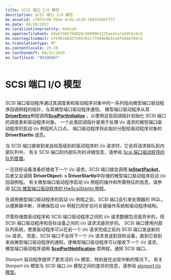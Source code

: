 ```yaml
---
title: SCSI 端口 I/O 模型
description: SCSI 端口 I/O 模型
ms.assetid: c79fdc99-30ae-4c4a-a130-2b8743bbff7f
ms.date: 04/20/2017
ms.localizationpriority: medium
ms.openlocfilehash: 63ebf402768020c990d0b2225ae41a7ab9fdcdcd
ms.sourcegitcommit: e769619bd37e04762c77444e8b4ce9fe86ef09cb
ms.translationtype: MT
ms.contentlocale: zh-CN
ms.lasthandoff: 08/31/2020
ms.locfileid: "89186687"
---
```

# <a name="scsi-port-io-model"></a>SCSI 端口 I/O 模型


## <span id="ddk_scsi_port_i_o_model_kg"></span><span id="DDK_SCSI_PORT_I_O_MODEL_KG"></span>


SCSI 端口驱动程序通过其调度表和驱动程序对象中的一系列指向微型端口驱动程序回调例程的指针，与其微型端口驱动程序通信。 微型端口驱动程序从其[**DriverEntry**](/windows-hardware/drivers/ddi/wdm/nc-wdm-driver_initialize)例程调用[**ScsiPortInitialize**](/windows-hardware/drivers/ddi/srb/nf-srb-scsiportinitialize) ，以便用这些回调指针初始化 SCSI 端口的调度表和驱动程序对象。 一个此类回调指针是用于处理 i/o 请求的微型端口驱动程序的启动 i/o 例程的入口点。 端口驱动程序将此指针分配给驱动程序对象的 **DriverStartIo** 成员。

当 SCSI 端口接收到来自较高级别的驱动程序的 i/o 请求时，它会将请求排队到内部队列中。 有关 SCSI 端口的内部队列的详细信息，请参阅 [Scsi 端口驱动程序的队列管理](scsi-port-driver-s-queue-management.md)。

一旦目标设备准备好接收下一个 i/o 请求，SCSI 端口就会调用 [**IoStartPacket**](/windows-hardware/drivers/ddi/ntifs/nf-ntifs-iostartpacket)，后者又会调用 **DriverObject- &gt; DriverStartIo**中存储的微型端口驱动程序启动 i/o 回调例程。 有关微型端口驱动程序启动 i/o 例程的操作和所需特征的信息，请参阅 [SCSI 微型端口驱动程序的 HwScsiStartIo 例程](scsi-miniport-driver-s-hwscsistartio-routine.md)。

在调用微型端口驱动程序的启动 i/o 例程之前，SCSI 端口会引发处理器的 IRQL，以便屏蔽中断，并确保启动 i/o 例程已同步访问关键操作系统和驱动程序结构。

尽管存储类驱动程序和 SCSI 端口驱动程序之间的 i/o 请求数据包流是异步的，但 SCSI 端口驱动程序和目标设备之间的 i/o 请求流是同步的。 SCSI 端口使用内部队列系统，使类驱动程序可以在前一个 i/o 请求完成之前向 SCSI 端口发送新的 i/o 请求。 但是，SCSI 端口不会将下一个 i/o 请求发送到目标设备，直到它收到来自微型端口驱动程序的通知，使微型端口驱动程序可以接收下一个 i/o 请求。 微型端口驱动程序调用 [**ScsiPortNotification**](/windows-hardware/drivers/ddi/srb/nf-srb-scsiportnotification) 库例程，通知 SCSI 端口。

Storport 驱动程序提供了更灵活的 i/o 模型，特别是在出现中断的情况下。 有关 Storport i/o 模型与 SCSI 端口 i/o 模型之间的差异的信息，请参阅 [storport I/o 模型](storport-i-o-model.md)。

 

